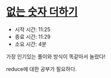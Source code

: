 # [없는 숫자 더하기](https://programmers.co.kr/learn/courses/30/lessons/86051)

- 시작 시간: 11:25
- 종료 시간: 11:29
- 소요 시간: 4분

가장 인기있는 풀이와 방식이 똑같아서 놀랐다!

reduce에 대한 공부가 필요하다.
